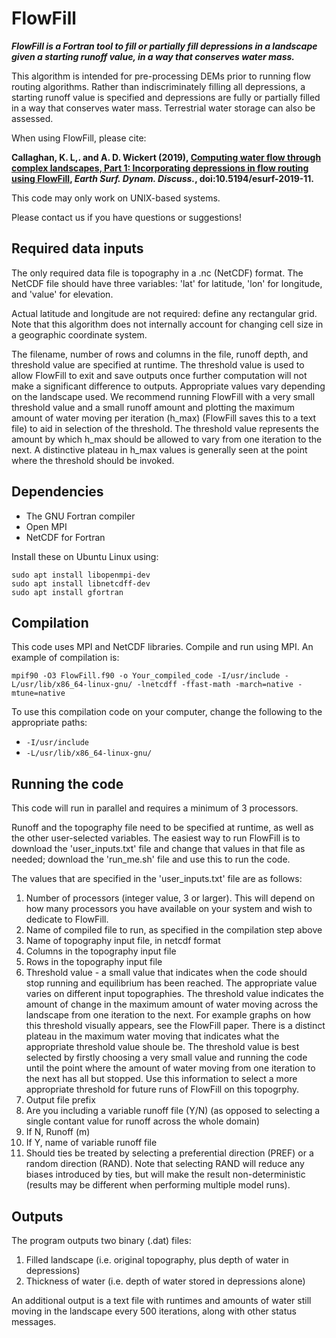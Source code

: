 # FlowFill

***FlowFill is a Fortran tool to fill or partially fill depressions in a landscape given a starting runoff value, in a way that conserves water mass.***

This algorithm is intended for pre-processing DEMs prior to running flow routing algorithms. Rather than indiscriminately filling all depressions, a starting runoff value is specified and depressions are fully or partially filled in a way that conserves water mass. Terrestrial water storage can also be assessed. 

When using FlowFill, please cite:

**Callaghan, K. L,. and A. D. Wickert (2019), [Computing water flow through complex landscapes, Part 1: Incorporating depressions in flow routing using FlowFill](https://www.earth-surf-dynam-discuss.net/esurf-2019-11/), *Earth Surf. Dynam. Discuss.*, doi:10.5194/esurf-2019-11.**

This code may only work on UNIX-based systems. 

Please contact us if you have questions or suggestions!

## Required data inputs
The only required data file is topography in a .nc (NetCDF) format. The NetCDF file should have three variables: 'lat' for latitude, 'lon' for longitude, and 'value' for elevation.

Actual latitude and longitude are not required: define any rectangular grid. Note that this algorithm does not internally account for changing cell size in a geographic coordinate system. 

The filename, number of rows and columns in the file, runoff depth, and threshold value are specified at runtime. The threshold value is used to allow FlowFill to exit and save outputs once further computation will not make a significant difference to outputs. Appropriate values vary depending on the landscape used. We recommend running FlowFill with a very small threshold value and a small runoff amount and plotting the maximum amount of water moving per iteration (h_max) (FlowFill saves this to a text file) to aid in selection of the threshold. The threshold value represents the amount by which h_max should be allowed to vary from one iteration to the next. A distinctive plateau in h_max values is generally seen at the point where the threshold should be invoked.

## Dependencies

* The GNU Fortran compiler
* Open MPI
* NetCDF for Fortran

Install these on Ubuntu Linux using:
```
sudo apt install libopenmpi-dev
sudo apt install libnetcdff-dev
sudo apt install gfortran
```

## Compilation

This code uses MPI and NetCDF libraries. Compile and run using MPI. 
An example of compilation is:

```
mpif90 -O3 FlowFill.f90 -o Your_compiled_code -I/usr/include -L/usr/lib/x86_64-linux-gnu/ -lnetcdff -ffast-math -march=native -mtune=native
```
To use this compilation code on your computer, change the following to the appropriate paths:

* `-I/usr/include`
* `-L/usr/lib/x86_64-linux-gnu/`

## Running the code

This code will run in parallel and requires a minimum of 3 processors.

Runoff and the topography file need to be specified at runtime, as well as the other user-selected variables. The easiest way to run FlowFill is to download the 'user_inputs.txt' file and change that values in that file as needed; download the 'run_me.sh' file and use this to run the code. 

The values that are specified in the 'user_inputs.txt' file are as follows:
1) Number of processors (integer value, 3 or larger). This will depend on how many processors you have available on your system and wish to dedicate to FlowFill. 
2) Name of compiled file to run, as specified in the compilation step above
3) Name of topography input file, in netcdf format
4) Columns in the topography input file
5) Rows in the topography input file
6) Threshold value - a small value that indicates when the code should stop running and equilibrium has been reached. The appropriate value varies on different input topographies. The threshold value indicates the amount of change in the maximum amount of water moving across the landscape from one iteration to the next. For example graphs on how this threshold visually appears, see the FlowFill paper. There is a distinct plateau in the maximum water moving that indicates what the appropriate threshold value shoule be. The threshold value is best selected by firstly choosing a very small value and running the code until the point where the amount of water moving from one iteration to the next has all but stopped. Use this information to select a more appropriate threshold for future runs of FlowFill on this topogrphy.
7) Output file prefix
8) Are you including a variable runoff file (Y/N) (as opposed to selecting a single contant value for runoff across the whole domain)
9) If N, Runoff (m)
10) If Y, name of variable runoff file 
11) Should ties be treated by selecting a preferential direction (PREF) or a random direction (RAND). Note that selecting RAND will reduce any biases introduced by ties, but will make the result non-deterministic (results may be different when performing multiple model runs). 
 
## Outputs

The program outputs two binary (.dat) files:
1. Filled landscape (i.e. original topography, plus depth of water in depressions)
2. Thickness of water (i.e. depth of water stored in depressions alone)

An additional output is a text file with runtimes and amounts of water still moving in the landscape every 500 iterations, along with other status messages. 

